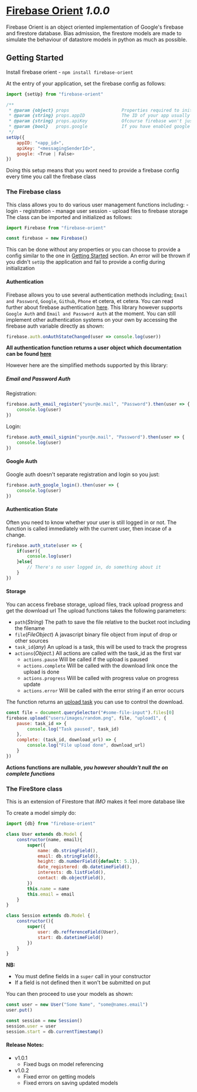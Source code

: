 # [Firebase Orient](https://github.com/Billcountry/firebase-orient#readme) *1.0.0*

Firebase Orient is an object oriented implementation of Google's firebase and firestore database.
Bias admission, the firestore models are made to simulate the behaviour of datastore models in python as much as possible.

## Getting Started
Install firebase orient
    - `npm install firebase-orient`

At the entry of your application, set the firebase config as follows:
```js
import {setUp} from "firebase-orient"

/**
 * @param {object} props                    Properties required to initialize firebase
 * @param {string} props.appID              The ID of your app usually appID.firebaseapp.com
 * @param {string} props.apiKey             Ofcourse firebase won't just let us connect to their servers like hippies
 * @param {bool}   props.google             If you have enabled google login, set this value to true
 */
setUp({
    appID: "<app_id>",
    apiKey: "<messagingSenderId>",
    google: <True | False>
})
```
Doing this setup means that you wont need to provide a firebase config every time you call the firebase class

### The Firebase class
This class allows you to do various user management functions including:
    - login
    - registration
    - manage user session
    - upload files to firebase storage
The class can be imported and initialized as follows:
```js
import Firebase from "firebase-orient"

const firebase = new Firebase()
```
This can be done without any properties or you can choose to provide a config similar to the one in [Getting Started](#Getting-Started) section.
An error will be thrown if you didn't `setUp` the application and fail to provide a config during initialization


#### Authentication
Firebase allows you to use several authentication methods including; `Email and Password`, `Google`, `Github`, `Phone` et cetera, et cetera.
You can read further about firebase authentication [here](https://firebase.google.com/docs/auth).
This library however supports `Google Auth` and `Email and Password Auth` at the moment.
You can still implement other authentication systems on your own by accessing the firebase auth variable directly as shown:
```js
firebase.auth.onAuthStateChanged(user => console.log(user))
```

**All authentication function returns a user object which documentation can be found [here](https://firebase.google.com/docs/reference/js/firebase.User)**

However here are the simplified methods supported by this library:
##### Email and Password Auth
Registration:
```js
firebase.auth_email_register("your@e.mail", "Password").then(user => {
    console.log(user)
})
```

Login:
```js
firebase.auth_email_signin("your@e.mail", "Password").then(user => {
    console.log(user)
})
```

#### Google Auth
Google auth doesn't separate registration and login so you just:
```js
firebase.auth_google_login().then(user => {
    console.log(user)
})
```

#### Authentication State
Often you need to know whether your user is still logged in or not.
The function is called immediately with the current user, then incase of a change.
```js
firebase.auth_state(user => {
    if(user){
        console.log(user)
    }else{
        // There's no user logged in, do something about it
    }
})
```

#### Storage
You can access firebase storage, upload files, track upload progress and get the download url
The upload functions takes the following parameters:
* `path`(*String*) The path to save the file relative to the bucket root including the filename
* `file`(*FileObject*) A javascript binary file object from input of drop or other sources
* `task_id`(*any*) An upload is a task, this will be used to track the progress
* `actions`(*Object.<functions>*) All actions are called with the task_id as the first var
    * `actions.pause` Will be called if the upload is paused
    * `actions.complete` Will be called with the download link once the upload is done
    * `actions.progress` Will be called with progress value on progress update
    * `actions.error` Will be called with the error string if an error occurs

The function returns an [upload task](https://firebase.google.com/docs/storage/web/upload-files#manage_uploads) you can use to control the download.
```js
const file = document.querySelector("#some-file-input").files[0]
firebase.upload("users/images/random.png", file, "upload1", {
    pause: task_id => {
        console.log("Task paused", task_id)
    },
    complete: (task_id, download_url) => {
        console.log("File upload done", download_url)
    }
})
```
**Actions functions are nullable, *you however shouldn't null the on complete functions***

### The FireStore class
This is an extension of Firestore that *IMO* makes it feel more database like

To create a model simply do:
```js
import {db} from "firebase-orient"

class User extends db.Model {
    constructor(name, email){
        super({
            name: db.stringField(),
            email: db.stringField(),
            height: db.numberField({default: 5.1}),
            date_registered: db.datetimeField(),
            interests: db.listField(),
            contact: db.objectField(),
        })
        this.name = name
        this.email = email
    }
}

class Session extends db.Model {
    constructor(){
        super({
            user: db.refferenceField(User),
            start: db.datetimeField()
        })
    }
}
```
**NB:**
- You must define fields in a `super` call in your constructor
- If a field is not defined then it won't be submitted on put

You can then proceed to use your models as shown:
```js
const user = new User("Some Name", "some@names.email")
user.put()

const session = new Session()
session.user = user
session.start = db.currentTimestamp()
```


#### Release Notes:
- v1.0.1
    - Fixed bugs on model referencing
- v1.0.2
    - Fixed error on getting models
    - Fixed errors on saving updated models